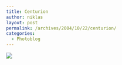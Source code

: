 ```yaml
---
title: Centurion
author: niklas
layout: post
permalink: /archives/2004/10/22/centurion/
categories:
  - Photoblog
---
```

<a rel="lightbox[photoblog]" href="/photoblog/MG_7923.jpg"><img border="0" src="/photoblog/MG_7923.sized.jpg" /></a>